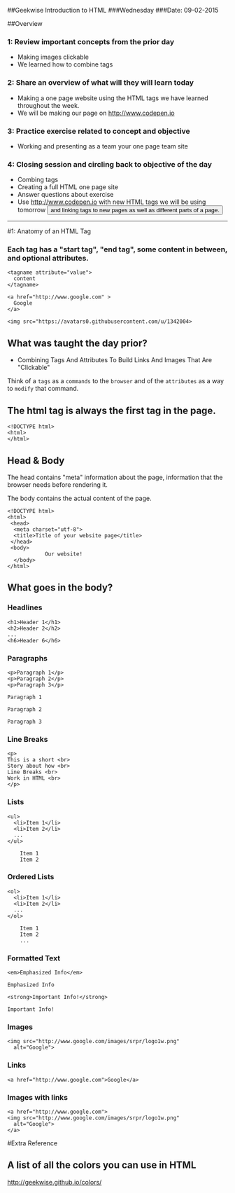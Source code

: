 ##Geekwise Introduction to HTML
###Wednesday
###Date: 09-02-2015

##Overview
### 1: Review important concepts from the prior day
* Making images clickable
* We learned how to combine tags

### 2: Share an overview of what will they will learn today
* Making a one page website using the HTML tags we have learned throughout the week.
* We will be making our page on <http://www.codepen.io>

### 3: Practice exercise related to concept and objective
* Working and presenting as a team your one page team site
 
### 4: Closing session and circling back to objective of the day
* Combing tags
* Creating a full HTML one page site
* Answer questions about exercise
* Use <http://www.codepen.io> with new HTML tags we will be using tomorrow <button> and linking tags to new pages as well as different parts of a page. 

---
#1: Anatomy of an HTML Tag

### Each tag has a "start tag", "end tag", some content in between, and optional attributes.

```
<tagname attribute="value">
  content
</tagname>

<a href="http://www.google.com" >
  Google
</a>

<img src="https://avatars0.githubusercontent.com/u/1342004>
```

## What was taught the day prior?
* Combining Tags And Attributes To Build Links And Images That Are "Clickable"

Think of a `tags` as a `commands` to the `browser` and of the `attributes` as a way to `modify` that command.


## The html tag is always the first tag in the page.
```
<!DOCTYPE html>
<html>
</html>
```


## Head & Body

The head contains "meta" information about the page, information that the browser needs before rendering it.

The body contains the actual content of the page.

```
<!DOCTYPE html>
<html>   
 <head>
  <meta charset="utf-8">
  <title>Title of your website page</title>
 </head>
 <body>
		 	Our website!
  </body>
</html> 
```

## What goes in the body?

### Headlines

```
<h1>Header 1</h1>
<h2>Header 2</h2>
...
<h6>Header 6</h6>
```

### Paragraphs
```
<p>Paragraph 1</p>
<p>Paragraph 2</p>
<p>Paragraph 3</p>

Paragraph 1

Paragraph 2

Paragraph 3
```

### Line Breaks
```
<p>
This is a short <br>
Story about how <br>
Line Breaks <br>
Work in HTML <br>
</p>
```

### Lists
```
<ul>
  <li>Item 1</li>
  <li>Item 2</li>
  ...
</ul>

    Item 1
    Item 2
```

### Ordered Lists
```
<ol>
  <li>Item 1</li>
  <li>Item 2</li>
  ...
</ol>

    Item 1
    Item 2
    ... 
```

### Formatted Text
```
<em>Emphasized Info</em>

Emphasized Info

<strong>Important Info!</strong>

Important Info! 
```

### Images
```
<img src="http://www.google.com/images/srpr/logo1w.png" 
  alt="Google">
```

### Links
```
<a href="http://www.google.com">Google</a>
```

### Images with links
```
<a href="http://www.google.com">
<img src="http://www.google.com/images/srpr/logo1w.png" 
  alt="Google">
</a>
```

#Extra Reference
## A list of all the colors you can use in HTML
<http://geekwise.github.io/colors/>